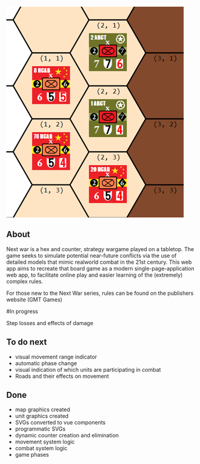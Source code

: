 ![](src/assets/nextwar.png)

## About
Next war is a hex and counter, strategy wargame played on a tabletop. The game seeks to simulate potential near-future conflicts via the use of detailed models that mimic realworld combat in the 21st century. This web app aims to recreate that board game as a modern single-page-application web app, to facilitate online play and easier learning of the (extremely) complex rules.

For those new to the Next War series, rules can be found on the publishers website (GMT Games)

#In progress

Step losses and effects of damage 

## To do next

* visual movement range indicator
* automatic phase change
* visual indication of which units are participating in combat
* Roads and their effects on movement


## Done 
* map graphics created
* unit graphics created
* SVGs converted to vue components
* programmatic SVGs
* dynamic counter creation and elimination
* movement system logic 
* combat system logic 
* game phases 
